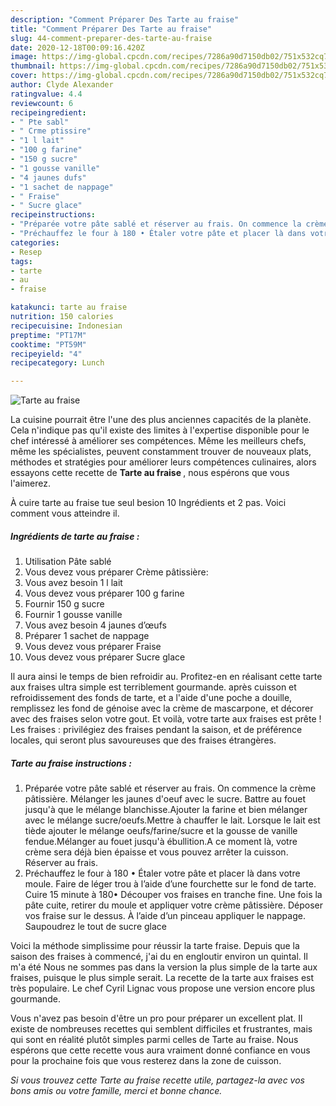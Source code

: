 ```yaml
---
description: "Comment Préparer Des Tarte au fraise"
title: "Comment Préparer Des Tarte au fraise"
slug: 44-comment-preparer-des-tarte-au-fraise
date: 2020-12-18T00:09:16.420Z
image: https://img-global.cpcdn.com/recipes/7286a90d7150db02/751x532cq70/tarte-au-fraise-photo-principale-de-la-recette.jpg
thumbnail: https://img-global.cpcdn.com/recipes/7286a90d7150db02/751x532cq70/tarte-au-fraise-photo-principale-de-la-recette.jpg
cover: https://img-global.cpcdn.com/recipes/7286a90d7150db02/751x532cq70/tarte-au-fraise-photo-principale-de-la-recette.jpg
author: Clyde Alexander
ratingvalue: 4.4
reviewcount: 6
recipeingredient:
- " Pte sabl"
- " Crme ptissire"
- "1 l lait"
- "100 g farine"
- "150 g sucre"
- "1 gousse vanille"
- "4 jaunes dufs"
- "1 sachet de nappage"
- " Fraise"
- " Sucre glace"
recipeinstructions:
- "Préparée votre pâte sablé et réserver au frais. On commence la crème pâtissière. Mélanger les jaunes d&#39;oeuf avec le sucre. Battre au fouet jusqu&#39;à que le mélange blanchisse.Ajouter la farine et bien mélanger avec le mélange sucre/oeufs.Mettre à chauffer le lait. Lorsque le lait est tiède ajouter le mélange oeufs/farine/sucre et la gousse de vanille fendue.Mélanger au fouet jusqu&#39;à ébullition.A ce moment là, votre crème sera déjà bien épaisse et vous pouvez arrêter la cuisson. Réserver au frais."
- "Préchauffez le four à 180 • Étaler votre pâte et placer là dans votre moule. Faire de léger trou à l’aide d’une fourchette sur le fond de tarte. Cuire 15 minute à 180• Découper vos fraises en tranche fine. Une fois la pâte cuite, retirer du moule et appliquer votre crème pâtissière. Déposer vos fraise sur le dessus. À l’aide d’un pinceau appliquer le nappage. Saupoudrez le tout de sucre glace"
categories:
- Resep
tags:
- tarte
- au
- fraise

katakunci: tarte au fraise 
nutrition: 150 calories
recipecuisine: Indonesian
preptime: "PT17M"
cooktime: "PT59M"
recipeyield: "4"
recipecategory: Lunch

---
```



![Tarte au fraise](https://img-global.cpcdn.com/recipes/7286a90d7150db02/751x532cq70/tarte-au-fraise-photo-principale-de-la-recette.jpg)

La cuisine pourrait être l'une des plus anciennes capacités de la planète. Cela n'indique pas qu'il existe des limites à l'expertise disponible pour le chef intéressé à améliorer ses compétences. Même les meilleurs chefs, même les spécialistes, peuvent constamment trouver de nouveaux plats, méthodes et stratégies pour améliorer leurs compétences culinaires, alors essayons cette recette de <strong> Tarte au fraise </strong>, nous espérons que vous l'aimerez.

<!--inarticleads1-->

À cuire tarte au fraise tue seul besion 10 Ingrédients et 2 pas. Voici comment vous atteindre il.

##### Ingrédients de tarte au fraise :

1. Utilisation  Pâte sablé
1. Vous devez vous préparer  Crème pâtissière:
1. Vous avez besoin 1 l lait
1. Vous devez vous préparer 100 g farine
1. Fournir 150 g sucre
1. Fournir 1 gousse vanille
1. Vous avez besoin 4 jaunes d’œufs
1. Préparer 1 sachet de nappage
1. Vous devez vous préparer  Fraise
1. Vous devez vous préparer  Sucre glace


Il aura ainsi le temps de bien refroidir au. Profitez-en en réalisant cette tarte aux fraises ultra simple est terriblement gourmande. après cuisson et refroidissement des fonds de tarte, et a l&#39;aide d&#39;une poche a douille, remplissez les fond de génoise avec la crème de mascarpone, et décorer avec des fraises selon votre gout. Et voilà, votre tarte aux fraises est prête ! Les fraises : privilégiez des fraises pendant la saison, et de préférence locales, qui seront plus savoureuses que des fraises étrangères. 

<!--inarticleads2-->

##### Tarte au fraise instructions :

1. Préparée votre pâte sablé et réserver au frais. On commence la crème pâtissière. Mélanger les jaunes d&#39;oeuf avec le sucre. Battre au fouet jusqu&#39;à que le mélange blanchisse.Ajouter la farine et bien mélanger avec le mélange sucre/oeufs.Mettre à chauffer le lait. Lorsque le lait est tiède ajouter le mélange oeufs/farine/sucre et la gousse de vanille fendue.Mélanger au fouet jusqu&#39;à ébullition.A ce moment là, votre crème sera déjà bien épaisse et vous pouvez arrêter la cuisson. Réserver au frais.
1. Préchauffez le four à 180 • Étaler votre pâte et placer là dans votre moule. Faire de léger trou à l’aide d’une fourchette sur le fond de tarte. Cuire 15 minute à 180• Découper vos fraises en tranche fine. Une fois la pâte cuite, retirer du moule et appliquer votre crème pâtissière. Déposer vos fraise sur le dessus. À l’aide d’un pinceau appliquer le nappage. Saupoudrez le tout de sucre glace


Voici la méthode simplissime pour réussir la tarte fraise. Depuis que la saison des fraises à commencé, j&#39;ai du en engloutir environ un quintal. Il m&#39;a été Nous ne sommes pas dans la version la plus simple de la tarte aux fraises, puisque le plus simple serait. La recette de la tarte aux fraises est très populaire. Le chef Cyril Lignac vous propose une version encore plus gourmande. 

<!--inarticleads1-->

<p>
Vous n'avez pas besoin d'être un pro pour préparer un excellent plat. Il existe de nombreuses recettes qui semblent difficiles et frustrantes, mais qui sont en réalité plutôt simples parmi celles de Tarte au fraise. Nous espérons que cette recette vous aura vraiment donné confiance en vous pour la prochaine fois que vous resterez dans la zone de cuisson.
</p>

<p>
<i>Si vous trouvez cette Tarte au fraise recette utile, partagez-la avec vos bons amis ou votre famille, merci et bonne chance.</i>
</p>
